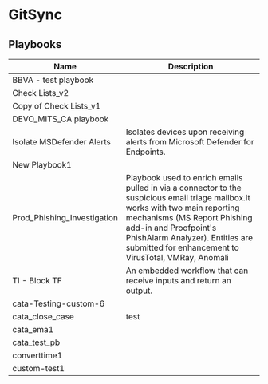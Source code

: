 # GitSync

## Playbooks
|Name|Description|
|----|-----------|
|BBVA - test playbook||
|Check Lists_v2||
|Copy of Check Lists_v1||
|DEVO_MITS_CA playbook||
|Isolate MSDefender Alerts|Isolates devices upon receiving alerts from Microsoft Defender for Endpoints.|
|New Playbook1||
|Prod_Phishing_Investigation|Playbook used to enrich emails pulled in via a connector to the suspicious email triage mailbox.It works with two main reporting mechanisms (MS Report Phishing add-in and Proofpoint's PhishAlarm Analyzer). Entities are submitted for enhancement to VirusTotal, VMRay, Anomali|
|TI - Block TF|An embedded workflow that can receive inputs and return an output.|
|cata-Testing-custom-6||
|cata_close_case|test|
|cata_ema1||
|cata_test_pb||
|converttime1||
|custom-test1||

